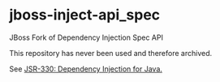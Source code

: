 # jboss-inject-api_spec
JBoss Fork of Dependency Injection Spec API

 This repository has never been used and therefore archived.

 See [JSR-330: Dependency Injection for Java.](https://github.com/javax-inject/javax-inject)
